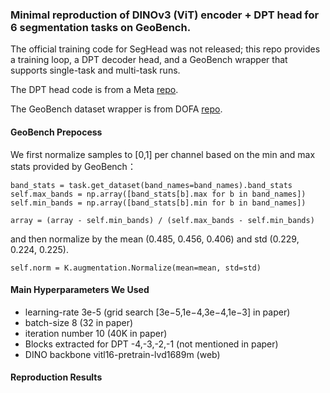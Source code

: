 ### Minimal reproduction of DINOv3 (ViT) encoder + DPT head for 6 segmentation tasks on GeoBench.
The official training code for SegHead was not released; this repo provides a training loop, a DPT decoder head, and a GeoBench wrapper that supports single-task and multi-task runs.

The DPT head code is from a Meta [repo](https://github.com/facebookresearch/HighResCanopyHeight/blob/main/models/dpt_head.py#L245).

The GeoBench dataset wrapper is from DOFA [repo](https://github.com/xiong-zhitong/DOFA-pytorch/blob/geofm/src/datasets/geobench_wrapper.py).

#### GeoBench Prepocess
We first normalize samples to [0,1] per channel based on the min and max stats provided by GeoBench：

```
band_stats = task.get_dataset(band_names=band_names).band_stats
self.max_bands = np.array([band_stats[b].max for b in band_names])
self.min_bands = np.array([band_stats[b].min for b in band_names])

array = (array - self.min_bands) / (self.max_bands - self.min_bands)
```

and then normalize by the mean (0.485, 0.456, 0.406) and std (0.229, 0.224, 0.225).
```
self.norm = K.augmentation.Normalize(mean=mean, std=std)
```

#### Main Hyperparameters We Used
* learning-rate 3e-5 (grid search [3e−5,1e−4,3e−4,1e−3] in paper)
* batch-size 8 (32 in paper)
* iteration number 10 (40K in paper)
* Blocks extracted for DPT -4,-3,-2,-1 (not mentioned in paper)
* DINO backbone vitl16-pretrain-lvd1689m (web)

#### Reproduction Results

